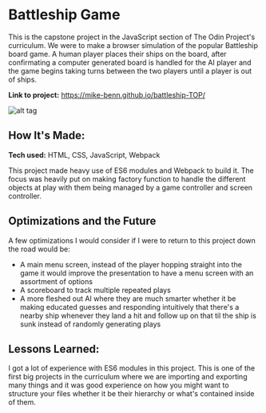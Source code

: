 # Battleship Game

This is the capstone project in the JavaScript section of The Odin Project's curriculum.  We were to make a browser simulation of the popular Battleship board game.  A human player places their ships on the board, after confirmating a computer generated board is handled for the AI player and the game begins taking turns between the two players until a player is out of ships.

**Link to project:** https://mike-benn.github.io/battleship-TOP/

![alt tag](http://placecorgi.com/1200/650)

## How It's Made:
**Tech used:** HTML, CSS, JavaScript, Webpack

This project made heavy use of ES6 modules and Webpack to build it.  The focus was heavily put on making factory function to handle the different objects at play with them being managed by a game controller and screen controller.   

## Optimizations and the Future

A few optimizations I would consider if I were to return to this project down the road would be:
  -  A main menu screen, instead of the player hopping straight into the game it would improve the presentation to have a menu screen with an assortment of options
  -  A scoreboard to track multiple repeated plays
  -  A more fleshed out AI where they are much smarter whether it be making educated guesses and responding intuitively that there's a nearby ship whenever they land a hit and follow up on that til the ship is sunk instead of randomly generating plays

## Lessons Learned:

I got a lot of experience with ES6 modules in this project.  This is one of the first big projects in the curriculum where we are importing and exporting many things and it was good experience on how you might want to structure your files whether it be their hierarchy or what's contained inside of them.




